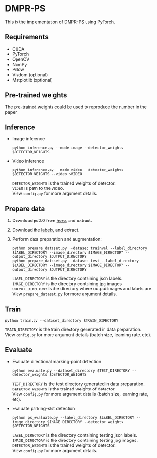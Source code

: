 # DMPR-PS

This is the implementation of DMPR-PS using PyTorch.

## Requirements

* CUDA
* PyTorch
* OpenCV
* NumPy
* Pillow
* Visdom (optional)
* Matplotlib (optional)

## Pre-trained weights

The [pre-trained weights](https://drive.google.com/open?id=1OuyF8bGttA11-CKJ4Mj3dYAl5q4NL5IT) could be used to reproduce the number in the paper.

## Inference

* Image inference

    ```(shell)
    python inference.py --mode image --detector_weights $DETECTOR_WEIGHTS
    ```

* Video inference

    ```(shell)
    python inference.py --mode video --detector_weights $DETECTOR_WEIGHTS --video $VIDEO
    ```

    `DETECTOR_WEIGHTS` is the trained weights of detector.  
    `VIDEO` is path to the video.  
    View `config.py` for more argument details.

## Prepare data

1. Download ps2.0 from [here](https://cslinzhang.github.io/deepps/), and extract.
2. Download the [labels](https://drive.google.com/open?id=1o6yXxc3RjIs6r01LtwMS_zH91Tk9BFRB), and extract.
3. Perform data preparation and augmentation:

    ```(shell)
    python prepare_dataset.py --dataset trainval --label_directory $LABEL_DIRECTORY --image_directory $IMAGE_DIRECTORY --output_directory $OUTPUT_DIRECTORY
    python prepare_dataset.py --dataset test --label_directory $LABEL_DIRECTORY --image_directory $IMAGE_DIRECTORY --output_directory $OUTPUT_DIRECTORY
    ```

    `LABEL_DIRECTORY` is the directory containing json labels.  
    `IMAGE_DIRECTORY` is the directory containing jpg images.  
    `OUTPUT_DIRECTORY` is the directory where output images and labels are.  
    View `prepare_dataset.py` for more argument details.

## Train

```(shell)
python train.py --dataset_directory $TRAIN_DIRECTORY
```

`TRAIN_DIRECTORY` is the train directory generated in data preparation.  
View `config.py` for more argument details (batch size, learning rate, etc).

## Evaluate

* Evaluate directional marking-point detection

    ```(shell)
    python evaluate.py --dataset_directory $TEST_DIRECTORY --detector_weights $DETECTOR_WEIGHTS
    ```

    `TEST_DIRECTORY` is the test directory generated in data preparation.  
    `DETECTOR_WEIGHTS` is the trained weights of detector.  
    View `config.py` for more argument details (batch size, learning rate, etc).

* Evaluate parking-slot detection

    ```(shell)
    python ps_evaluate.py --label_directory $LABEL_DIRECTORY --image_directory $IMAGE_DIRECTORY --detector_weights $DETECTOR_WEIGHTS
    ```

    `LABEL_DIRECTORY` is the directory containing testing json labels.  
    `IMAGE_DIRECTORY` is the directory containing testing jpg images.  
    `DETECTOR_WEIGHTS` is the trained weights of detector.  
    View `config.py` for more argument details.
